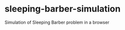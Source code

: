 sleeping-barber-simulation
==========================

Simulation of Sleeping Barber problem in a browser
